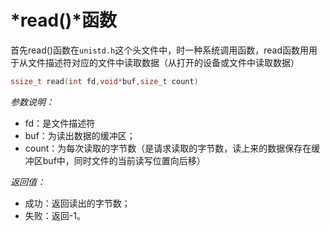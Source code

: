 # *read()*函数

首先read()函数在`unistd.h`这个头文件中，时一种系统调用函数，read函数用用于从文件描述符对应的文件中读取数据（从打开的设备或文件中读取数据）

```c
ssize_t read(int fd,void*buf,size_t count)
```

*参数说明：*

- fd：是文件描述符
- buf：为读出数据的缓冲区；
- count：为每次读取的字节数（是请求读取的字节数，读上来的数据保存在缓冲区buf中，同时文件的当前读写位置向后移）

*返回值：*

- 成功：返回读出的字节数；
- 失败：返回-1。

